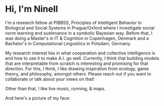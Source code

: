 # Hi, I'm Ninell

I'm a research fellow at PIBBSS, Principles of Intelligent Behavior in Biological and Social Systems in Prague/Oxford where I investigate social norm learning and sustenance in a symbolic Bayesian way. Before that, I was doing a Master's in IT & Cognition in Copenhagen, Denmark and a Bachelor's in Computational Linguistics in Potsdam, Germany. 

My research interest lies in what cooperation and collective intelligence is and how to use it to make A.I. go well. Currently, I think that building models that are interpretable from scratch is interesting and promising for that direction. For this, I think, I like drawing inspiration from ecology, game theory, and philosophy, amongst others. Please reach out if you want to collaborate or talk about your views on that!

Other than that, I like live music, running, & maps.

And here's a picture of my face:
